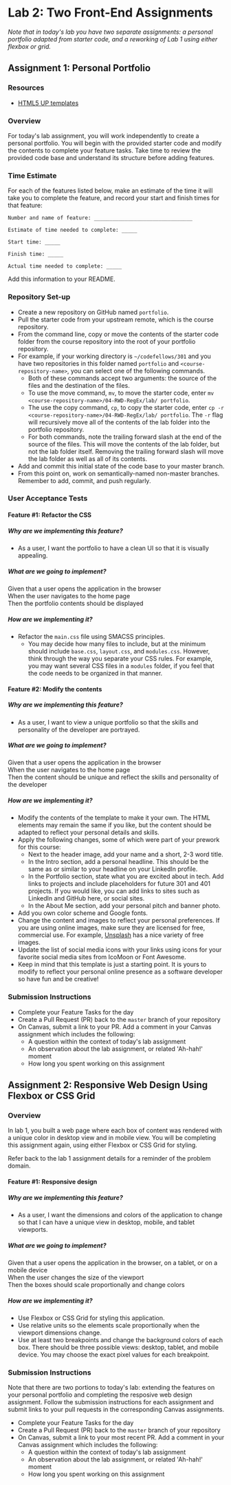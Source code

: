 # Lab 2: Two Front-End Assignments

*Note that in today's lab you have two separate assignments: a personal portfolio adapted from starter code, and a reworking of Lab 1 using either flexbox or grid.*

## Assignment 1: Personal Portfolio

### Resources

- [HTML5 UP templates](https://html5up.net/)

### Overview

For today's lab assignment, you will work independently to create a personal portfolio. You will begin with the provided starter code and modify the contents to complete your feature tasks. Take time to review the provided code base and understand its structure before adding features.

### Time Estimate

For each of the features listed below, make an estimate of the time it will take you to complete the feature, and record your start and finish times for that feature:

```
Number and name of feature: ________________________________

Estimate of time needed to complete: _____

Start time: _____

Finish time: _____

Actual time needed to complete: _____
```

Add this information to your README.

### Repository Set-up

- Create a new repository on GitHub named `portfolio`.
- Pull the starter code from your upstream remote, which is the course repository.
- From the command line, copy or move the contents of the starter code folder from the course repository into the root of your portfolio repository.
- For example, if your working directory is `~/codefellows/301` and you have two repositories in this folder named `portfolio` and `<course-repository-name>`, you can select one of the following commands. 
  - Both of these commands accept two arguments: the source of the files and the destination of the files.
  - To use the move command, `mv`, to move the starter code, enter `mv <course-repository-name>/04-RWD-RegEx/lab/ portfolio`.
  - The use the copy command, `cp`, to copy the starter code, enter `cp -r <course-repository-name>/04-RWD-RegEx/lab/ portfolio`. The `-r` flag will recursively move all of the contents of the lab folder into the portfolio repository.
  - For both commands, note the trailing forward slash at the end of the source of the files. This will move the contents of the lab folder, but not the lab folder itself. Removing the trailing forward slash will move the lab folder as well as all of its contents.
- Add and commit this initial state of the code base to your master branch.
- From this point on, work on semantically-named non-master branches. Remember to add, commit, and push regularly.

### User Acceptance Tests

#### Feature #1: Refactor the CSS 

##### Why are we implementing this feature?

- As a user, I want the portfolio to have a clean UI so that it is visually appealing.

##### What are we going to implement?

Given that a user opens the application in the browser  
When the user navigates to the home page  
Then the portfolio contents should be displayed  

##### How are we implementing it?

- Refactor the `main.css` file using SMACSS principles.
  - You may decide how many files to include, but at the minimum should include  `base.css`, `layout.css`, and `modules.css`. However, think through the way you separate your CSS rules. For example, you may want several CSS files in a `modules` folder, if you feel that the code needs to be organized in that manner.

#### Feature #2: Modify the contents

##### Why are we implementing this feature?

- As a user, I want to view a unique portfolio so that the skills and personality of the developer are portrayed.

##### What are we going to implement?

Given that a user opens the application in the browser  
When the user navigates to the home page  
Then the content should be unique and reflect the skills and personality of the developer  

##### How are we implementing it?

- Modify the contents of the template to make it your own. The HTML elements may remain the same if you like, but the content should be adapted to reflect your personal details and skills.
- Apply the following changes, some of which were part of your prework for this course:
  - Next to the header image, add your name and a short, 2-3 word title.
  - In the Intro section, add a personal headline. This should be the same as or similar to your headline on your LinkedIn profile.
  - In the Portfolio section, state what you are excited about in tech. Add links to projects and include placeholders for future 301 and 401 projects. If you would like, you can add links to sites such as LinkedIn and GitHub here, or social sites.
  - In the About Me section, add your personal pitch and banner photo. 
- Add you own color scheme and Google fonts.
- Change the content and images to reflect your personal preferences. If you are using online images, make sure they are licensed for free, commercial use. For example, [Unsplash](https://unsplash.com/) has a nice variety of free images. 
- Update the list of social media icons with your links using icons for your favorite social media sites from IcoMoon or Font Awesome.
- Keep in mind that this template is just a starting point. It is yours to modify to reflect your personal online presence as a software developer so have fun and be creative!

### Submission Instructions

- Complete your Feature Tasks for the day
- Create a Pull Request (PR) back to the `master` branch of your repository
- On Canvas, submit a link to your PR. Add a comment in your Canvas assignment which includes the following:
  - A question within the context of today's lab assignment
  - An observation about the lab assignment, or related 'Ah-hah!' moment
  - How long you spent working on this assignment

## Assignment 2: Responsive Web Design Using Flexbox or CSS Grid

### Overview

In lab 1, you built a web page where each box of content was rendered with a unique color in desktop view and in mobile view. You will be completing this assignment again, using either Flexbox or CSS Grid for styling.

Refer back to the lab 1 assignment details for a reminder of the problem domain.

#### Feature #1: Responsive design

##### Why are we implementing this feature?

- As a user, I want the dimensions and colors of the application to change so that I can have a unique view in desktop, mobile, and tablet viewports.

##### What are we going to implement?

Given that a user opens the application in the browser, on a tablet, or on a mobile device  
When the user changes the size of the viewport  
Then the boxes should scale proportionally and change colors  

##### How are we implementing it?

- Use Flexbox or CSS Grid for styling this application.
- Use relative units so the elements scale proportionally when the viewport dimensions change.
- Use at least two breakpoints and change the background colors of each box. There should be three possible views: desktop, tablet, and mobile device. You may choose the exact pixel values for each breakpoint.

### Submission Instructions

Note that there are two portions to today's lab: extending the features on your personal portfolio and completing the resposive web design assignment. Follow the submission instructions for each assignment and submit links to your pull requests in the corresponding Canvas assignments.

- Complete your Feature Tasks for the day
- Create a Pull Request (PR) back to the `master` branch of your repository
- On Canvas, submit a link to your most recent PR. Add a comment in your Canvas assignment which includes the following:
  - A question within the context of today's lab assignment
  - An observation about the lab assignment, or related 'Ah-hah!' moment
  - How long you spent working on this assignment

